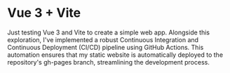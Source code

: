 # Vue 3 + Vite

Just testing  Vue 3 and Vite to create a simple web app. Alongside this exploration, I've implemented a robust Continuous Integration and Continuous Deployment (CI/CD) pipeline using GitHub Actions. This automation ensures that my static website is automatically deployed to the repository's gh-pages branch, streamlining the development process.







